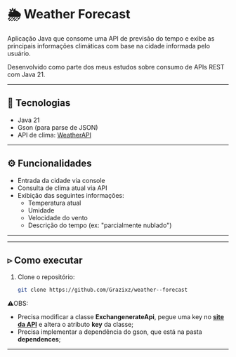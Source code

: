 # 🌦️ Weather Forecast

Aplicação Java que consome uma API de previsão do tempo e exibe as principais informações climáticas com base na cidade informada pelo usuário.

Desenvolvido como parte dos meus estudos sobre consumo de APIs REST com Java 21.

---

## 🔧 Tecnologias

- Java 21
- Gson (para parse de JSON)
- API de clima: [WeatherAPI](https://www.weatherapi.com/)


---

## ⚙️ Funcionalidades

- Entrada da cidade via console
- Consulta de clima atual via API
- Exibição das seguintes informações:
  - Temperatura atual
  - Umidade
  - Velocidade do vento
  - Descrição do tempo (ex: "parcialmente nublado")

---

---

## ▹ Como executar

1. Clone o repositório:
   
   ```bash
   git clone https://github.com/Grazixz/weather--forecast

⚠️OBS:
- Precisa modificar a classe **ExchangenerateApi**, pegue uma key no [**site da API**](https://www.weatherapi.com/) e altera o atributo **key** da classe;
- Precisa implementar a dependência do gson, que está na pasta **dependences**;

---
